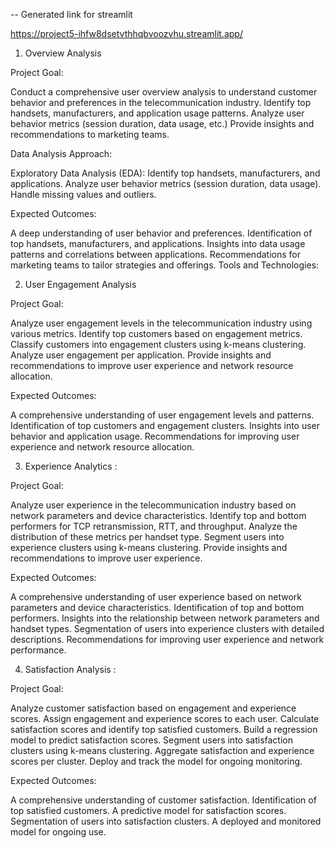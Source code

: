 -- Generated link for streamlit

https://project5-ihfw8dsetvthhqbvoozvhu.streamlit.app/

1) Overview Analysis

Project Goal:

Conduct a comprehensive user overview analysis to understand customer behavior and preferences in the telecommunication industry.
Identify top handsets, manufacturers, and application usage patterns.
Analyze user behavior metrics (session duration, data usage, etc.)
Provide insights and recommendations to marketing teams.

Data Analysis Approach:

Exploratory Data Analysis (EDA):
Identify top handsets, manufacturers, and applications.
Analyze user behavior metrics (session duration, data usage).
Handle missing values and outliers.

Expected Outcomes:

A deep understanding of user behavior and preferences.
Identification of top handsets, manufacturers, and applications.
Insights into data usage patterns and correlations between applications.
Recommendations for marketing teams to tailor strategies and offerings.
Tools and Technologies:

2) User Engagement Analysis
   
Project Goal:

Analyze user engagement levels in the telecommunication industry using various metrics.
Identify top customers based on engagement metrics.
Classify customers into engagement clusters using k-means clustering.
Analyze user engagement per application.
Provide insights and recommendations to improve user experience and network resource allocation.

Expected Outcomes:

A comprehensive understanding of user engagement levels and patterns.
Identification of top customers and engagement clusters.
Insights into user behavior and application usage.
Recommendations for improving user experience and network resource allocation.

3) Experience Analytics :

Project Goal:

Analyze user experience in the telecommunication industry based on network parameters and device characteristics.
Identify top and bottom performers for TCP retransmission, RTT, and throughput.
Analyze the distribution of these metrics per handset type.
Segment users into experience clusters using k-means clustering.
Provide insights and recommendations to improve user experience.

Expected Outcomes:

A comprehensive understanding of user experience based on network parameters and device characteristics.
Identification of top and bottom performers.
Insights into the relationship between network parameters and handset types.
Segmentation of users into experience clusters with detailed descriptions.
Recommendations for improving user experience and network performance.

4) Satisfaction Analysis :

Project Goal:

Analyze customer satisfaction based on engagement and experience scores.
Assign engagement and experience scores to each user.
Calculate satisfaction scores and identify top satisfied customers.
Build a regression model to predict satisfaction scores.
Segment users into satisfaction clusters using k-means clustering.
Aggregate satisfaction and experience scores per cluster.
Deploy and track the model for ongoing monitoring.

Expected Outcomes:

A comprehensive understanding of customer satisfaction.
Identification of top satisfied customers.
A predictive model for satisfaction scores.
Segmentation of users into satisfaction clusters.
A deployed and monitored model for ongoing use.


   
